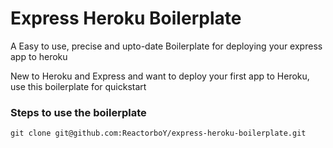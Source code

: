 # Express Heroku Boilerplate

A Easy to use, precise and upto-date Boilerplate for deploying your express app to heroku  

New to Heroku and Express and want to deploy your first app to Heroku, use this boilerplate for quickstart

### Steps to use the boilerplate 

```
git clone git@github.com:ReactorboY/express-heroku-boilerplate.git
```